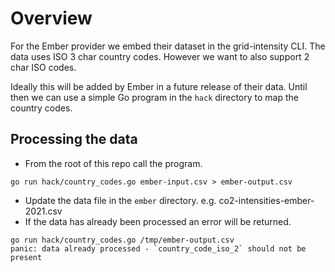 # Overview

For the Ember provider we embed their dataset in the grid-intensity CLI. The data
uses ISO 3 char country codes. However we want to also support 2 char ISO codes.

Ideally this will be added by Ember in a future release of their data. Until then
we can use a simple Go program in the `hack` directory to map the country codes.

## Processing the data

- From the root of this repo call the program.

```
go run hack/country_codes.go ember-input.csv > ember-output.csv
```

- Update the data file in the `ember` directory. e.g. co2-intensities-ember-2021.csv
- If the data has already been processed an error will be returned. 

```
go run hack/country_codes.go /tmp/ember-output.csv
panic: data already processed - `country_code_iso_2` should not be present
```
